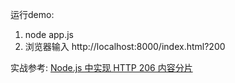 运行demo:
1. node app.js
2. 浏览器输入 http://localhost:8000/index.html?200

实战参考:
[Node.js 中实现 HTTP 206 内容分片](https://www.oschina.net/translate/http-partial-content-in-node-js?cmp)
